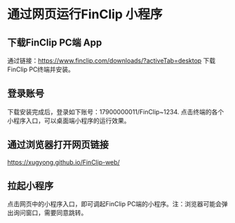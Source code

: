 # 通过网页运行FinClip 小程序
## 下载FinClip PC端 App 
通过链接：https://www.finclip.com/downloads/?activeTab=desktop 下载FinClip PC终端并安装。
## 登录账号
下载安装完成后，登录如下账号：17900000011/FinClip~1234.
点击终端的各个小程序入口，可以桌面端小程序的运行效果。
## 通过浏览器打开网页链接
https://xugyong.github.io/FinClip-web/
## 拉起小程序
点击网页中的小程序入口，即可调起FinClip PC端的小程序。注：浏览器可能会弹出询问窗口，需要同意跳转。
